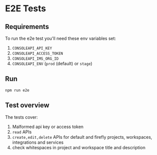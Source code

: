 # E2E Tests

## Requirements

To run the e2e test you'll need these env variables set:
  1. `CONSOLEAPI_API_KEY`
  2. `CONSOLEAPI_ACCESS_TOKEN`
  3. `CONSOLEAPI_IMS_ORG_ID`
  3. `CONSOLEAPI_ENV` (`prod` (default) or `stage`)

## Run

`npm run e2e`

## Test overview

The tests cover:

1. Malformed api key or access token
2. `read` APIs
3. `create,edit,delete` APIs for default and firefly projects, workspaces, integrations and services
4. check whitespaces in project and workspace title and description
